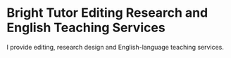 # Bright Tutor Editing Research and English Teaching Services

I provide editing, research design and English-language teaching services.  
